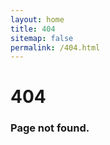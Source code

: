 ```yaml
---
layout: home
title: 404
sitemap: false
permalink: /404.html
---
```

<style>
  .block-left {
    display: none;
  }
  .block-right {
    width: 100%;
  }
  .about-info h1 {
    font-size: 75px;
  }
  .about-info h1::after {
    background: #d9534f;
    width: 75%;
    height: 3px;
  }
  .about-info h3 {
    font-size: 40px;
  }
</style>
# 404
### Page not found.
